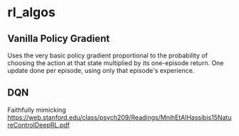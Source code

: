 # rl_algos

## Vanilla Policy Gradient
Uses the very basic policy gradient proportional to the probability of choosing the action at that state multiplied by its one-episode return. 
One update done per episode, using only that episode's experience.

## DQN
Faithfully mimicking https://web.stanford.edu/class/psych209/Readings/MnihEtAlHassibis15NatureControlDeepRL.pdf
